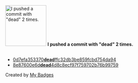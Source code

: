 <img src="https://my-badges.github.io/my-badges/dead-commit.png" alt="I pushed a commit with &quot;dead&quot; 2 times." title="I pushed a commit with &quot;dead&quot; 2 times." width="128">
<strong>I pushed a commit with &quot;dead&quot; 2 times.</strong>
<br><br>

- <a href="https://github.com/Rignchen/vim-http/commit/0d7efa353370deadffc32db3be859fcbd754da94">0d7efa353370<strong>dead</strong>ffc32db3be859fcbd754da94</a>
- <a href="https://github.com/Rignchen/htmlCompiler/commit/8e87600e6ddead4d8c8ecf97f759702b76b99759">8e87600e6d<strong>dead</strong>4d8c8ecf97f759702b76b99759</a>


Created by <a href="https://github.com/my-badges/my-badges">My Badges</a>